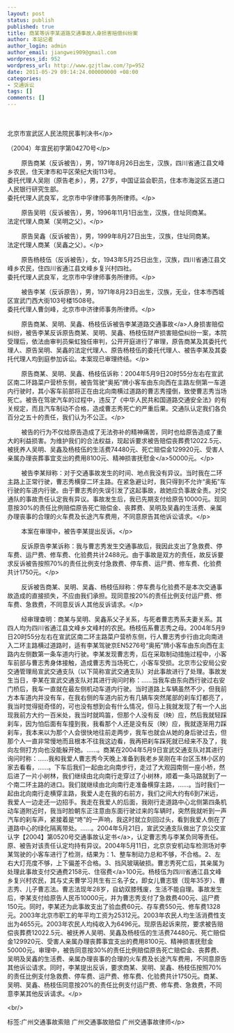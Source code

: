 ```yaml
---
layout: post
status: publish
published: true
title: 商某等诉李某道路交通事故人身损害赔偿纠纷案
author: 本站记者
author_login: admin
author_email: jiangwei909@gmail.com
wordpress_id: 952
wordpress_url: http://www.gzjtlaw.com/?p=952
date: 2011-05-29 09:14:24.000000000 +08:00
categories:
- 交通诉讼
tags: []
comments: []
---
```

<p><p>　　<p>北京市宣武区人民法院民事判决书<&#47;p><p>（2004）年宣民初字第04270号<&#47;p><p>　　 原告商某（反诉被告），男，1971年8月26日出生，汉族，四川省通江县文峰乡农民，住天津市和平区荣纪大街113号。<br> 委托代理人吴刚（原告老乡），男，27岁，中国证监会职员，住本市海淀区五道口人民银行研究生部。<br> 委托代理人武良军，北京市中孚律师事务所律师。<&#47;p><p>　　 原告吴明（反诉被告），男，1996年11月1日出生，汉族，住址同商某。<br> 法定代理人商某（吴明之父）。<&#47;p><p>　　 原告吴鑫（反诉被告），男，1999年8月27日出生，汉族，住址同商某。<br> 法定代理人商某（吴鑫之父）。<&#47;p><p>　　 原告杨枝伍（反诉被告），女，1943年5月25日出生，汉族，四川省通江县文峰乡农民，住四川省通江县文峰乡复兴村四社。<br> 委托代理人武良军，北京市中孚律师事务所律师。<&#47;p><p>　　 被告李某（反诉原告），男，1971年8月23日出生，汉族，无业，住本市西城区宣武门西大街103号楼1508号。<br> 委托代理人曹剑峰，北京市中济律师事务所律师。<&#47;p><p>　　 原告商某、吴明、吴鑫、杨枝伍诉被告李某道路<a>交通事故<&#47;a>人身损害赔偿纠纷，被告李某反诉原告商某、吴明、吴鑫、杨枝伍财产损害赔偿纠纷一案，本院受理后，依法由审判员柴虹独任审判，公开开庭进行了审理，原告商某及其委托代理人、原告吴明、吴鑫的法定代理人、原告杨枝伍的委托代理人、被告李某及其委托代理人均到庭参加诉讼。本案现已审理终结。<&#47;p><p>　　 原告商某、吴明、吴鑫、杨枝伍诉称：2004年5月9日20时55分左右在宣武区南二环路菜户营桥东侧，被告驾驶&ldquo;奥拓&rdquo;牌小客车由东向西在主路左侧第一车道内行驶时，其小客车前部将正在由北向南横过道路的曹志秀撞倒，致使曹志秀当场死亡。被告在驾驶汽车的过程中，违反了《中华人民共和国道路交通安全法》的有关规定，而且汽车制动不合格，造成曹志秀死亡的严重后果。交通队认定我们各负百分之五十的责任，我们认为不公正。<&#47;p><p>　　 被告的行为不仅给原告造成了无法弥补的精神痛苦，同时也给原告造成了重大的利益损害。为维护我们的合法权益，现起诉要求被告赔偿丧葬费12022.5元、被抚养人吴明、吴鑫及杨枝伍的生活费74480元、死亡赔偿金129920元、受害人亲属办理丧葬事宜支出的费用8100元、精神损害<a>抚慰金<&#47;a>50000元。<&#47;p><p>　　 被告李某辩称：对于交通事故发生的时间、地点我没有异议。当时我在二环主路上正常行驶，曹志秀横穿二环主路。在紧急避让时，我只得到不允许&ldquo;奥拓&rdquo;车行驶的车道内行驶。由于曹志秀的失误引发了这起事故，故她应负事故全责。对交通队的事故责任认定我有异议。事故发生后，我已先期支付给原告10000元。现同意按30%的责任比例赔偿原告死亡赔偿金、丧葬费、吴明及吴鑫的生活费、亲属办理丧事的合理的火车费及长途汽车费用，不同意原告其他诉讼请求。<&#47;p><p>　　 本案在审理中，被告李某提出反诉。<&#47;p><p>　　 反诉原告李某诉称：我与曹志秀发生交通事故后，我因此支出了急救费、停车费、运尸费、修车费、化验费共计2488元。由于事故是双方的责任，故反诉要求反诉被告按照70%的责任比例支付急救费、停车费、运尸费、修车费、化验费共计1750元。<&#47;p><p>　　 反诉被告商某、吴明、吴鑫、杨枝伍辩称：停车费与化验费不是本次交通事故造成的直接损失，不应由我们承担。现同意按20%的责任比例支付运尸费、修车费、急救费，不同意反诉人其他反诉请求。<&#47;p><p>　　 经审理查明：商某与吴明、吴鑫系父子关系，与死者曹志秀系夫妻关系。其四人均为四川省通江县文峰乡文峰村的农民。杨枝伍系曹志秀之母。2004年5月9日20时55分左右在宣武区南二环主路菜户营桥东侧，行人曹志秀步行由北向南进入二环主路横过道路时，适有李某驾驶京EN5276号&ldquo;奥拓&rdquo;牌小客车由东向西在主路内左侧数第一条车道内行驶。李某发现曹志秀，后在采取制动措施过程中，小客车前部与曹志秀身体接触，造成曹志秀当场死亡，小客车受损。北京市公安局公安交通管理局宣武交通支队（以下简称宣武交通支队）对此事故进行了处理。事故发生当日，李某在宣武交通支队对其进行询问时称：&hellip;&hellip;当我车由东向西行驶过右安门桥后，我车一直就在最左侧机动车道内行驶。当时道路上车辆虽然不少，但我前方本车道内并没有车，在我右侧的车道内前方有几辆车突然尾部的刹车灯都亮了，我当时觉得挺奇怪的，可也没有想到会有什么情况，但马上我就发现了有一个人出现我前方大约一百米处，我当时就鸣笛，但那个人没有反（映）应，然后我就轻踩刹车，因为怕后面有车撞到我，我看那个人还是没有反（映）应，我就逐渐用力踩刹车，我本来以为那个人会很快地往前走两步，我车也就会从她的身后驶过去，但那个人一直非常慢地而且根本不往我这边看，我再把刹车踩死就已经来不及了，我向左侧打方向也没能躲开她。&hellip;&hellip;。商某在2004年5月9日宣武交通支队对其进行询问时称：&hellip;&hellip;我和我爱人曹志秀今天晚上准备到我老乡吴刚在丰台区玉林小区的家去看看，&hellip;&hellip;。下车后我们一起由北向南步行，走过了大观园南侧一座小桥，然后进了一片小树林，我们继续由北向南行走穿过了小树林，顺着一条马路就到了一个南二环主路的进口。我们就继续由北向南行走准备横穿主路，&hellip;&hellip;。当时我们一起由北向南行走横穿主路，我爱人走在我的右前方，我们之间大约有6到7米远，我爱人一边走还一边招手。我走在我爱人的后面，我刚行走道路中心北侧第四条机动车道附近时，我当时脸朝东正注意由东面行驶过来的车辆时，突然我就听到一声汽车的刹车声，紧接着是&ldquo;咚&rdquo;的一声响，我这时就立刻回过头，看到我爱人倒在了道路中心的绿化隔离带处。&hellip;&hellip;。2004年5月21日，宣武交通支队做出了京公交宣认字【2004】第0520号<a>交通事故认定书<&#47;a>，认定曹志秀与李某负同等责任。原、被告对该责任认定均持有异议。2004年5月11日，北京京安机动车检测场对李某驾驶的小客车进行了检测，结果为：1、整车制动力总和不够，不合格。2、左右大灯亮度不够，上下偏差不合格。3、挡风玻璃破损。曹志秀死亡后，其亲属为处理此事故支付交通费2158元、<a>住宿费<&#47;a>100元。杨枝伍为四川省通江县文峰乡复兴村农民，其与丈夫曹学习共生有三名子女，即女儿曹志银（现年35岁）、曹志秀、儿子曹志法。曹志法现年28岁，自幼双膝残废，生活不能自理。事故发生后，李某支付给原告人民币10000元，并为曹志秀支付了急救费400元、运尸费150元。同时，李某还为此事故支出了验血费60元、存车费550元、修车费1328元。2003年北京市职工的年平均工资为25312元。2003年农民人均生活消费性支出为4655元。2003年农民人均纯收入为6496元。现原告起诉来院，要求被告赔偿丧葬费12022.5元、被抚养人吴明、吴鑫及杨枝伍的生活费74480元、死亡赔偿金129920元、受害人亲属办理丧葬事宜支出的费用8100元、精神损害抚慰金50000元。审理中，被告同意按30%的责任比例赔偿原告死亡赔偿金、丧葬费、吴明及吴鑫的生活费、亲属办理丧事的合理的火车费及长途汽车费用，不同意原告其他诉讼请求。同时，李某提出反诉，要求商某、吴明、吴鑫、杨枝伍按照70%的责任比例支付急救费、停车费、运尸费、修车费、化验费共计1750元。商某、吴明、吴鑫、杨枝伍同意按20%的责任比例支付运尸费、修车费、急救费，不同意李某其他反诉请求。<&#47;p><br&#47;><p>标签:广州交通事故索赔 广州交通事故赔偿 广州交通事故律师<&#47;p>
